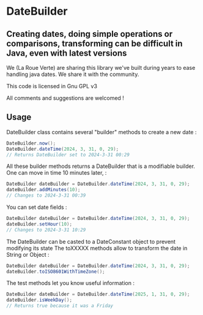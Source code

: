 # DateBuilder

## Creating dates, doing simple operations or comparisons, transforming can be difficult in Java, even with latest versions

We (La Roue Verte) are sharing this library we've built during years to ease handling java dates. We share it with the community.

This code is licensed in Gnu GPL v3

All comments and suggestions are welcomed !

## Usage
DateBuilder class contains several "builder" methods to create a new date : 

```java
DateBuilder.now();
DateBuilder.dateTime(2024, 3, 31, 0, 29);
// Returns DateBuilder set to 2024-3-31 00:29
```

All these builder methods returns a DateBuilder that is a modifiable builder. One can move in time 10 minutes later, : 

```java
DateBuilder dateBuilder = DateBuilder.dateTime(2024, 3, 31, 0, 29);
dateBuilder.addMinutes(10);
// Changes to 2024-3-31 00:39

```

You can set date fields : 

```java
DateBuilder dateBuilder = DateBuilder.dateTime(2024, 3, 31, 0, 29);
dateBuilder.setHour(10);
// Changes to 2024-3-31 10:29
```

The DateBuilder can be casted to a DateConstant object to prevent modifying its state
The toXXXXX methods allow to transform the date in String or Object : 

```java
DateBuilder dateBuilder = DateBuilder.dateTime(2024, 3, 31, 0, 29);
dateBuilder.toISO8601WithTimeZone();
```

The test methods let you know useful information :
 
```java
DateBuilder dateBuilder = DateBuilder.dateTime(2025, 1, 31, 0, 29);
dateBuilder.isWeekDay();
// Returns true because it was a Friday
```


